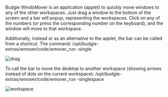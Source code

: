 Budgie WindoMover is an application (applet) to quickly move windows to any of the other workspaces. Just drag a window to the bottom of the screen and a bar will popup, representing the workspaces. Click on any of the numbers (or press the corresponding number on the keyboard), and the window will move to that workspace. 

Additionally, instead or as an alternative to the applet, the bar can be called from a shortcut. The command: 
/opt/budgie-extras/wmover/code/wmover_run -single

![drag](https://github.com/UbuntuBudgie/budgie-extras/blob/master/budgie-wmover/drag.png)

To call the bar to move the desktop to another workspace (showing arrows instead of dots on the current workspace):
/opt/budgie-extras/wmover/code/wmover_run -singlespace

![workspace](https://github.com/UbuntuBudgie/budgie-extras/blob/master/budgie-wmover/workspace.png)


